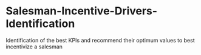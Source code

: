 # Salesman-Incentive-Drivers-Identification
Identification of the best KPIs and recommend their optimum values to best incentivize a salesman
